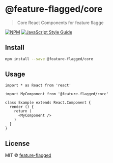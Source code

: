 # @feature-flagged/core

> Core React Components for feature flagge

[![NPM](https://img.shields.io/npm/v/@feature-flagged/core.svg)](https://www.npmjs.com/package/@feature-flagged/core) [![JavaScript Style Guide](https://img.shields.io/badge/code_style-standard-brightgreen.svg)](https://standardjs.com)

## Install

```bash
npm install --save @feature-flagged/core
```

## Usage

```tsx
import * as React from 'react'

import MyComponent from '@feature-flagged/core'

class Example extends React.Component {
  render () {
    return (
      <MyComponent />
    )
  }
}
```

## License

MIT © [feature-flagged](https://github.com/feature-flagged)
